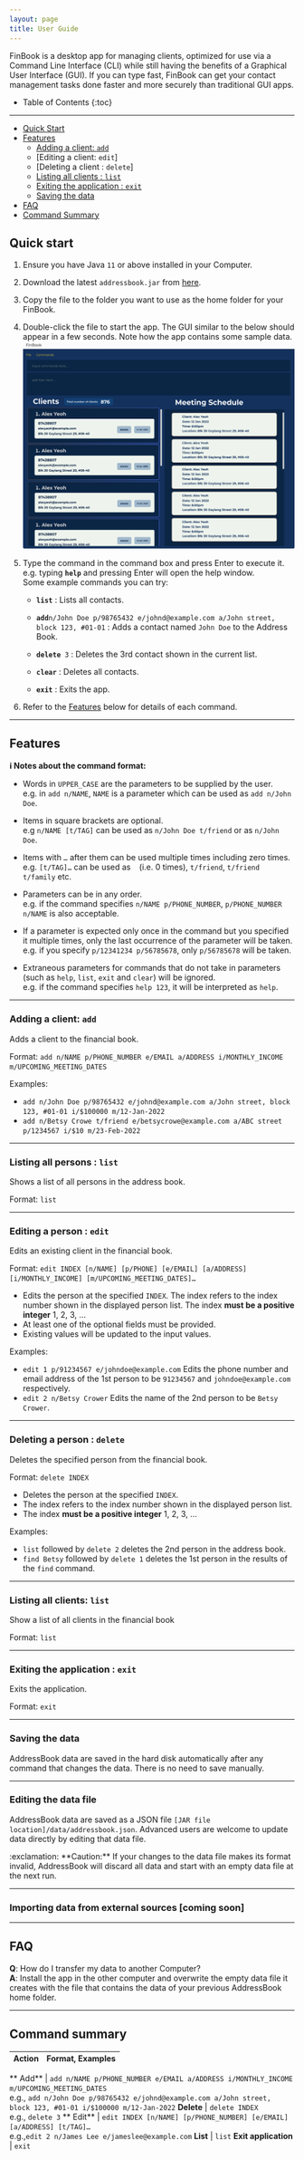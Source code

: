 ```yaml
---
layout: page
title: User Guide
---
```


FinBook is a desktop app for managing clients, optimized for use via a Command Line Interface (CLI) while still having
the benefits of a Graphical User Interface (GUI). If you can type fast, FinBook can get your contact management tasks
done faster and more securely than traditional GUI apps.

* Table of Contents
  {:toc}

--------------------------------------------------------------------------------------------------------------------

- [Quick Start](#quick-start)
- [Features](#features)
    * [Adding a client: `add`](#adding-a-client-add)
    * [Editing a client: `edit`]
    * [Deleting a client : `delete`]
    * [Listing all clients : `list`](#listing-all-clients-list)
    * [Exiting the application : `exit`](#exiting-the-application--exit)
    * [Saving the data](#saving-the-data)
- [FAQ](#faq)
- [Command Summary](#command-summary)

## Quick start

1. Ensure you have Java `11` or above installed in your Computer.

1. Download the latest `addressbook.jar` from [here](https://github.com/se-edu/addressbook-level3/releases).

1. Copy the file to the folder you want to use as the home folder for your FinBook.

1. Double-click the file to start the app. The GUI similar to the below should appear in a few seconds. Note how the app
   contains some sample data.<br>
   ![Ui](images/Ui.png)

1. Type the command in the command box and press Enter to execute it. e.g. typing **`help`** and pressing Enter will
   open the help window.<br>
   Some example commands you can try:

    * **`list`** : Lists all contacts.

    * **`add`**`n/John Doe p/98765432 e/johnd@example.com a/John street, block 123, #01-01` : Adds a contact
      named `John Doe` to the Address Book.

    * **`delete`**` 3` : Deletes the 3rd contact shown in the current list.

    * **`clear`** : Deletes all contacts.

    * **`exit`** : Exits the app.

1. Refer to the [Features](#features) below for details of each command.

--------------------------------------------------------------------------------------------------------------------

## Features

<div markdown="block" class="alert alert-info">

**:information_source: Notes about the command format:**<br>

* Words in `UPPER_CASE` are the parameters to be supplied by the user.<br>
  e.g. in `add n/NAME`, `NAME` is a parameter which can be used as `add n/John Doe`.

* Items in square brackets are optional.<br>
  e.g `n/NAME [t/TAG]` can be used as `n/John Doe t/friend` or as `n/John Doe`.

* Items with `…`​ after them can be used multiple times including zero times.<br>
  e.g. `[t/TAG]…​` can be used as ` ` (i.e. 0 times), `t/friend`, `t/friend t/family` etc.

* Parameters can be in any order.<br>
  e.g. if the command specifies `n/NAME p/PHONE_NUMBER`, `p/PHONE_NUMBER n/NAME` is also acceptable.

* If a parameter is expected only once in the command but you specified it multiple times, only the last occurrence of
  the parameter will be taken.<br>
  e.g. if you specify `p/12341234 p/56785678`, only `p/56785678` will be taken.

* Extraneous parameters for commands that do not take in parameters (such as `help`, `list`, `exit` and `clear`) will be
  ignored.<br>
  e.g. if the command specifies `help 123`, it will be interpreted as `help`.

</div>

---

### Adding a client: `add`

Adds a client to the financial book.

Format: `add n/NAME p/PHONE_NUMBER e/EMAIL a/ADDRESS i/MONTHLY_INCOME m/UPCOMING_MEETING_DATES​`

Examples:

* `add n/John Doe p/98765432 e/johnd@example.com a/John street, block 123, #01-01 i/$100000 m/12-Jan-2022`
* `add n/Betsy Crowe t/friend e/betsycrowe@example.com a/ABC street p/1234567 i/$10 m/23-Feb-2022`

---

### Listing all persons : `list`

Shows a list of all persons in the address book.

Format: `list`

---

### Editing a person : `edit`

Edits an existing client in the financial book.

Format: `edit INDEX [n/NAME] [p/PHONE] [e/EMAIL] [a/ADDRESS] [i/MONTHLY_INCOME] [m/UPCOMING_MEETING_DATES]…​`

* Edits the person at the specified `INDEX`. The index refers to the index number shown in the displayed person list.
  The index **must be a positive integer** 1, 2, 3, …​
* At least one of the optional fields must be provided.
* Existing values will be updated to the input values.

Examples:

* `edit 1 p/91234567 e/johndoe@example.com` Edits the phone number and email address of the 1st person to be `91234567`
  and `johndoe@example.com` respectively.
* `edit 2 n/Betsy Crower` Edits the name of the 2nd person to be `Betsy Crower`.

---

### Deleting a person : `delete`

Deletes the specified person from the financial book.

Format: `delete INDEX`

* Deletes the person at the specified `INDEX`.
* The index refers to the index number shown in the displayed person list.
* The index **must be a positive integer** 1, 2, 3, …​

Examples:

* `list` followed by `delete 2` deletes the 2nd person in the address book.
* `find Betsy` followed by `delete 1` deletes the 1st person in the results of the `find` command.

---

### Listing all clients: `list`

Show a list of all clients in the financial book

Format: `list`

---

### Exiting the application : `exit`

Exits the application.

Format: `exit`

---

### Saving the data

AddressBook data are saved in the hard disk automatically after any command that changes the data. There is no need to
save manually.

---

### Editing the data file

AddressBook data are saved as a JSON file `[JAR file location]/data/addressbook.json`. Advanced users are welcome to
update data directly by editing that data file.

<div markdown="span" class="alert alert-warning">:exclamation: **Caution:**
If your changes to the data file makes its format invalid, AddressBook will discard all data and start with an empty data file at the next run.
</div>

---

### Importing data from external sources [coming soon]

--------------------------------------------------------------------------------------------------------------------

## FAQ

**Q**: How do I transfer my data to another Computer?<br>
**A**: Install the app in the other computer and overwrite the empty data file it creates with the file that contains
the data of your previous AddressBook home folder.

--------------------------------------------------------------------------------------------------------------------

## Command summary

Action | Format, Examples
--------|------------------

**
Add** | `add n/NAME p/PHONE_NUMBER e/EMAIL a/ADDRESS i/MONTHLY_INCOME m/UPCOMING_MEETING_DATES​` <br>
e.g., `add n/John Doe p/98765432 e/johnd@example.com a/John street, block 123, #01-01 i/$100000 m/12-Jan-2022`
**Delete** | `delete INDEX`<br> e.g., `delete 3`
**
Edit** | `edit INDEX [n/NAME] [p/PHONE_NUMBER] [e/EMAIL] [a/ADDRESS] [t/TAG]…​`<br>
e.g.,`edit 2 n/James Lee e/jameslee@example.com`
**List** | `list`
**Exit application** | `exit`
